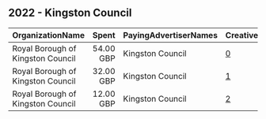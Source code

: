 ## 2022 - Kingston Council 
|OrganizationName|Spent|PayingAdvertiserNames|CreativeUrls|Impressions|Genders|AgeBrackets|CountryCodes|BillingAddresses|CandidateBallotInformation|
|:---|---:|:---|:---|---:|:---|:---|:---|:---|:---|
|Royal Borough of Kingston Council|54.00 GBP|Kingston Council|[0](https://www.snap.com/political-ads/asset/02b966e0f9c5a0f9e5b3966574db457ca7cd0d3358f6a3d8cf2121fd251f2505?mediaType=jpg)|18,430||18+|united kingdom|GB||
|Royal Borough of Kingston Council|32.00 GBP|Kingston Council|[1](https://www.snap.com/political-ads/asset/d267651ac0b9eba8f1a8e19e07cfd90db32baebbf2c810256089a5ad7bec57c8?mediaType=jpg)|10,343||18+|united kingdom|GB||
|Royal Borough of Kingston Council|12.00 GBP|Kingston Council|[2](https://www.snap.com/political-ads/asset/6aff0c693d5f5ae81b1e8dc1d6f4920330b7d8a7779c2631211600060ed64b5c?mediaType=jpg)|4,142||18+|united kingdom|GB||

